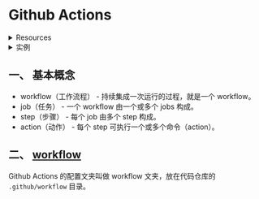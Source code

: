 # Github Actions
<details>
  <summary>Resources</summary>
  
  - [Github Actions 官方文档](https://docs.github.com/en/free-pro-team@latest/actions)  
  - [YAML 官网](https://yaml.org/)  
  - [Github Actions | 阮一峰](http://www.ruanyifeng.com/blog/2019/09/getting-started-with-github-actions.html)  
</details>
<details>
  <summary>实例</summary>
  
  - [auto-green](https://github.com/nonelittlesong/auto-green)  
</details>

## 一、 基本概念
- workflow（工作流程） - 持续集成一次运行的过程，就是一个 workflow。  
- job（任务） - 一个 workflow 由一个或多个 jobs 构成。  
- step（步骤） - 每个 job 由多个 step 构成。  
- action（动作） - 每个 step 可执行一个或多个命令（action）。  

## 二、 [workflow](https://docs.github.com/en/free-pro-team@latest/actions/reference/workflow-syntax-for-github-actions)
Github Actions 的配置文夹叫做 workflow 文夹，放在代码仓库的 `.github/workflow` 目录。  

